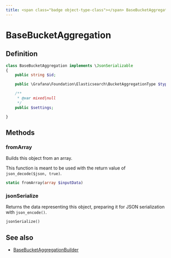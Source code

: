 ```yaml
---
title: <span class="badge object-type-class"></span> BaseBucketAggregation
---
```

# <span class="badge object-type-class"></span> BaseBucketAggregation

## Definition

```php
class BaseBucketAggregation implements \JsonSerializable
{
    public string $id;

    public \Grafana\Foundation\Elasticsearch\BucketAggregationType $type;

    /**
     * @var mixed|null
     */
    public $settings;

}
```
## Methods

### <span class="badge object-method"></span> fromArray

Builds this object from an array.

This function is meant to be used with the return value of `json_decode($json, true)`.

```php
static fromArray(array $inputData)
```

### <span class="badge object-method"></span> jsonSerialize

Returns the data representing this object, preparing it for JSON serialization with `json_encode()`.

```php
jsonSerialize()
```

## See also

 * <span class="badge builder"></span> [BaseBucketAggregationBuilder](./builder-BaseBucketAggregationBuilder.md)
